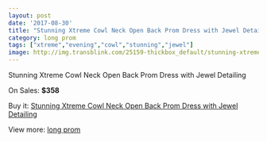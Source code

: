 ```yaml
---
layout: post
date: '2017-08-30'
title: "Stunning Xtreme Cowl Neck Open Back Prom Dress with Jewel Detailing"
category: long prom
tags: ["xtreme","evening","cowl","stunning","jewel"]
image: http://img.transblink.com/25159-thickbox_default/stunning-xtreme-cowl-neck-open-back-prom-dress-with-jewel-detailing.jpg
---
```

Stunning Xtreme Cowl Neck Open Back Prom Dress with Jewel Detailing

On Sales: **$358**
<a href="https://www.transblink.com/en/long-prom/7928-stunning-xtreme-cowl-neck-open-back-prom-dress-with-jewel-detailing.html"><amp-img layout="responsive" width="600" height="600" src="//img.transblink.com/25159-thickbox_default/stunning-xtreme-cowl-neck-open-back-prom-dress-with-jewel-detailing.jpg" alt="Stunning Xtreme Cowl Neck Open Back Prom Dress with Jewel Detailing 0" /></a>
<a href="https://www.transblink.com/en/long-prom/7928-stunning-xtreme-cowl-neck-open-back-prom-dress-with-jewel-detailing.html"><amp-img layout="responsive" width="600" height="600" src="//img.transblink.com/25161-thickbox_default/stunning-xtreme-cowl-neck-open-back-prom-dress-with-jewel-detailing.jpg" alt="Stunning Xtreme Cowl Neck Open Back Prom Dress with Jewel Detailing 1" /></a>
<a href="https://www.transblink.com/en/long-prom/7928-stunning-xtreme-cowl-neck-open-back-prom-dress-with-jewel-detailing.html"><amp-img layout="responsive" width="600" height="600" src="//img.transblink.com/25160-thickbox_default/stunning-xtreme-cowl-neck-open-back-prom-dress-with-jewel-detailing.jpg" alt="Stunning Xtreme Cowl Neck Open Back Prom Dress with Jewel Detailing 2" /></a>

Buy it: [Stunning Xtreme Cowl Neck Open Back Prom Dress with Jewel Detailing](https://www.transblink.com/en/long-prom/7928-stunning-xtreme-cowl-neck-open-back-prom-dress-with-jewel-detailing.html "Stunning Xtreme Cowl Neck Open Back Prom Dress with Jewel Detailing")

View more: [long prom](https://www.transblink.com/en/58-long-prom "long prom")